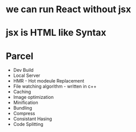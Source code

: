 # we can run React without jsx

# jsx is HTML like Syntax

# Parcel
- Dev Build
- Local Server
- HMR - Hot modeule Replacement
- File watching algorithm - written in c++
- Caching
- Image optimization
- Minification
- Bundling
- Compress
- Consistant Hasing
- Code Splitting